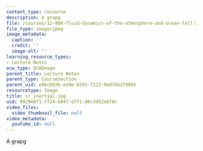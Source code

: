 ```yaml
---
content_type: resource
description: A grapg
file: /courses/12-800-fluid-dynamics-of-the-atmosphere-and-ocean-fall-2004/9029e071ff24b047d7f180c3d52e678c_cr_inertial.jpg
file_type: image/jpeg
image_metadata:
  caption: ''
  credit: ''
  image-alt: ''
learning_resource_types:
- Lecture Notes
ocw_type: OCWImage
parent_title: Lecture Notes
parent_type: CourseSection
parent_uid: e9bc603b-ee9e-6391-f123-9ed7bb379805
resourcetype: Image
title: cr_inertial.jpg
uid: 9029e071-ff24-b047-d7f1-80c3d52e678c
video_files:
  video_thumbnail_file: null
video_metadata:
  youtube_id: null
---
```

A grapg


